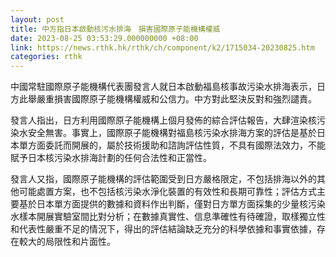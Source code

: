```yaml
---
layout: post
title: 中方指日本啟動核污水排海　損害國際原子能機構權威
date: 2023-08-25 03:53:29.000000000 +08:00
link: https://news.rthk.hk/rthk/ch/component/k2/1715034-20230825.htm
categories: rthk
---
```


中國常駐國際原子能機構代表團發言人就日本啟動福島核事故污染水排海表示，日方此舉嚴重損害國際原子能機構權威和公信力。中方對此堅決反對和強烈譴責。

發言人指出，日方利用國際原子能機構上個月發佈的綜合評估報告，大肆渲染核污染水安全無害。事實上，國際原子能機構對福島核污染水排海方案的評估是基於日本單方面委託而開展的，屬於技術援助和諮詢評估性質，不具有國際法效力，不能賦予日本核污染水排海計劃的任何合法性和正當性。

發言人又指，國際原子能機構的評估範圍受到日方嚴格限定，不包括排海以外的其他可能處置方案，也不包括核污染水淨化裝置的有效性和長期可靠性；評估方式主要基於日本單方面提供的數據和資料作出判斷，僅對日方單方面採集的少量核污染水樣本開展實驗室間比對分析；在數據真實性、信息準確性有待確證，取樣獨立性和代表性嚴重不足的情況下，得出的評估結論缺乏充分的科學依據和事實依據，存在較大的局限性和片面性。
